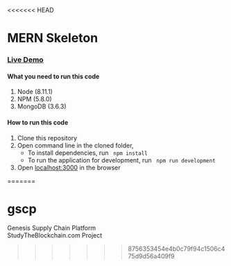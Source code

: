 <<<<<<< HEAD
# MERN Skeleton

### [Live Demo](http://mvp.gscplatform.io "Genesis Supply Chain Plarform")

#### What you need to run this code
1. Node (8.11.1)
2. NPM (5.8.0)
3. MongoDB (3.6.3)

####  How to run this code
1. Clone this repository
2. Open command line in the cloned folder, 
   - To install dependencies, run ```  npm install  ```
   - To run the application for development, run ```  npm run development  ```
4. Open [localhost:3000](http://localhost:3000/) in the browser
 
=======
# gscp
Genesis Supply Chain Platform
       <br> StudyTheBlockchain.com Project
>>>>>>> 8756353454e4b0c79f94c1506c475d9d56a409f9
